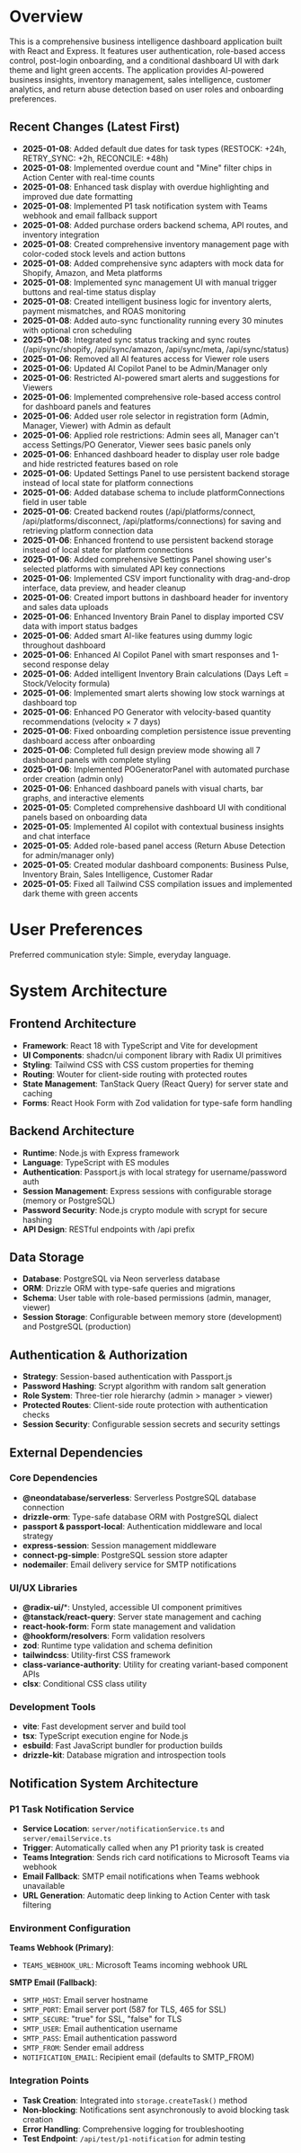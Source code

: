 # Overview

This is a comprehensive business intelligence dashboard application built with React and Express. It features user authentication, role-based access control, post-login onboarding, and a conditional dashboard UI with dark theme and light green accents. The application provides AI-powered business insights, inventory management, sales intelligence, customer analytics, and return abuse detection based on user roles and onboarding preferences.

## Recent Changes (Latest First)
- **2025-01-08**: Added default due dates for task types (RESTOCK: +24h, RETRY_SYNC: +2h, RECONCILE: +48h)
- **2025-01-08**: Implemented overdue count and "Mine" filter chips in Action Center with real-time counts
- **2025-01-08**: Enhanced task display with overdue highlighting and improved due date formatting
- **2025-01-08**: Implemented P1 task notification system with Teams webhook and email fallback support
- **2025-01-08**: Added purchase orders backend schema, API routes, and inventory integration
- **2025-01-08**: Created comprehensive inventory management page with color-coded stock levels and action buttons
- **2025-01-08**: Added comprehensive sync adapters with mock data for Shopify, Amazon, and Meta platforms
- **2025-01-08**: Implemented sync management UI with manual trigger buttons and real-time status display
- **2025-01-08**: Created intelligent business logic for inventory alerts, payment mismatches, and ROAS monitoring  
- **2025-01-08**: Added auto-sync functionality running every 30 minutes with optional cron scheduling
- **2025-01-08**: Integrated sync status tracking and sync routes (/api/sync/shopify, /api/sync/amazon, /api/sync/meta, /api/sync/status)
- **2025-01-06**: Removed all AI features access for Viewer role users
- **2025-01-06**: Updated AI Copilot Panel to be Admin/Manager only
- **2025-01-06**: Restricted AI-powered smart alerts and suggestions for Viewers
- **2025-01-06**: Implemented comprehensive role-based access control for dashboard panels and features
- **2025-01-06**: Added user role selector in registration form (Admin, Manager, Viewer) with Admin as default
- **2025-01-06**: Applied role restrictions: Admin sees all, Manager can't access Settings/PO Generator, Viewer sees basic panels only
- **2025-01-06**: Enhanced dashboard header to display user role badge and hide restricted features based on role
- **2025-01-06**: Updated Settings Panel to use persistent backend storage instead of local state for platform connections
- **2025-01-06**: Added database schema to include platformConnections field in user table
- **2025-01-06**: Created backend routes (/api/platforms/connect, /api/platforms/disconnect, /api/platforms/connections) for saving and retrieving platform connection data
- **2025-01-06**: Enhanced frontend to use persistent backend storage instead of local state for platform connections
- **2025-01-06**: Added comprehensive Settings Panel showing user's selected platforms with simulated API key connections
- **2025-01-06**: Implemented CSV import functionality with drag-and-drop interface, data preview, and header cleanup
- **2025-01-06**: Created import buttons in dashboard header for inventory and sales data uploads
- **2025-01-06**: Enhanced Inventory Brain Panel to display imported CSV data with import status badges
- **2025-01-06**: Added smart AI-like features using dummy logic throughout dashboard
- **2025-01-06**: Enhanced AI Copilot Panel with smart responses and 1-second response delay
- **2025-01-06**: Added intelligent Inventory Brain calculations (Days Left = Stock/Velocity formula)
- **2025-01-06**: Implemented smart alerts showing low stock warnings at dashboard top
- **2025-01-06**: Enhanced PO Generator with velocity-based quantity recommendations (velocity × 7 days)
- **2025-01-06**: Fixed onboarding completion persistence issue preventing dashboard access after onboarding
- **2025-01-06**: Completed full design preview mode showing all 7 dashboard panels with complete styling
- **2025-01-06**: Implemented POGeneratorPanel with automated purchase order creation (admin only)
- **2025-01-06**: Enhanced dashboard panels with visual charts, bar graphs, and interactive elements
- **2025-01-05**: Completed comprehensive dashboard UI with conditional panels based on onboarding data
- **2025-01-05**: Implemented AI copilot with contextual business insights and chat interface  
- **2025-01-05**: Added role-based panel access (Return Abuse Detection for admin/manager only)
- **2025-01-05**: Created modular dashboard components: Business Pulse, Inventory Brain, Sales Intelligence, Customer Radar
- **2025-01-05**: Fixed all Tailwind CSS compilation issues and implemented dark theme with green accents

# User Preferences

Preferred communication style: Simple, everyday language.

# System Architecture

## Frontend Architecture
- **Framework**: React 18 with TypeScript and Vite for development
- **UI Components**: shadcn/ui component library with Radix UI primitives
- **Styling**: Tailwind CSS with CSS custom properties for theming
- **Routing**: Wouter for client-side routing with protected routes
- **State Management**: TanStack Query (React Query) for server state and caching
- **Forms**: React Hook Form with Zod validation for type-safe form handling

## Backend Architecture
- **Runtime**: Node.js with Express framework
- **Language**: TypeScript with ES modules
- **Authentication**: Passport.js with local strategy for username/password auth
- **Session Management**: Express sessions with configurable storage (memory or PostgreSQL)
- **Password Security**: Node.js crypto module with scrypt for secure hashing
- **API Design**: RESTful endpoints with /api prefix

## Data Storage
- **Database**: PostgreSQL via Neon serverless database
- **ORM**: Drizzle ORM with type-safe queries and migrations
- **Schema**: User table with role-based permissions (admin, manager, viewer)
- **Session Storage**: Configurable between memory store (development) and PostgreSQL (production)

## Authentication & Authorization
- **Strategy**: Session-based authentication with Passport.js
- **Password Hashing**: Scrypt algorithm with random salt generation
- **Role System**: Three-tier role hierarchy (admin > manager > viewer)
- **Protected Routes**: Client-side route protection with authentication checks
- **Session Security**: Configurable session secrets and security settings

## External Dependencies

### Core Dependencies
- **@neondatabase/serverless**: Serverless PostgreSQL database connection
- **drizzle-orm**: Type-safe database ORM with PostgreSQL dialect
- **passport & passport-local**: Authentication middleware and local strategy
- **express-session**: Session management middleware
- **connect-pg-simple**: PostgreSQL session store adapter
- **nodemailer**: Email delivery service for SMTP notifications

### UI/UX Libraries
- **@radix-ui/***: Unstyled, accessible UI component primitives
- **@tanstack/react-query**: Server state management and caching
- **react-hook-form**: Form state management and validation
- **@hookform/resolvers**: Form validation resolvers
- **zod**: Runtime type validation and schema definition
- **tailwindcss**: Utility-first CSS framework
- **class-variance-authority**: Utility for creating variant-based component APIs
- **clsx**: Conditional CSS class utility

### Development Tools
- **vite**: Fast development server and build tool
- **tsx**: TypeScript execution engine for Node.js
- **esbuild**: Fast JavaScript bundler for production builds
- **drizzle-kit**: Database migration and introspection tools

## Notification System Architecture

### P1 Task Notification Service
- **Service Location**: `server/notificationService.ts` and `server/emailService.ts`
- **Trigger**: Automatically called when any P1 priority task is created
- **Teams Integration**: Sends rich card notifications to Microsoft Teams via webhook
- **Email Fallback**: SMTP email notifications when Teams webhook unavailable
- **URL Generation**: Automatic deep linking to Action Center with task filtering

### Environment Configuration
**Teams Webhook (Primary)**:
- `TEAMS_WEBHOOK_URL`: Microsoft Teams incoming webhook URL

**SMTP Email (Fallback)**:
- `SMTP_HOST`: Email server hostname
- `SMTP_PORT`: Email server port (587 for TLS, 465 for SSL)
- `SMTP_SECURE`: "true" for SSL, "false" for TLS
- `SMTP_USER`: Email authentication username
- `SMTP_PASS`: Email authentication password
- `SMTP_FROM`: Sender email address
- `NOTIFICATION_EMAIL`: Recipient email (defaults to SMTP_FROM)

### Integration Points
- **Task Creation**: Integrated into `storage.createTask()` method
- **Non-blocking**: Notifications sent asynchronously to avoid blocking task creation
- **Error Handling**: Comprehensive logging for troubleshooting
- **Test Endpoint**: `/api/test/p1-notification` for admin testing